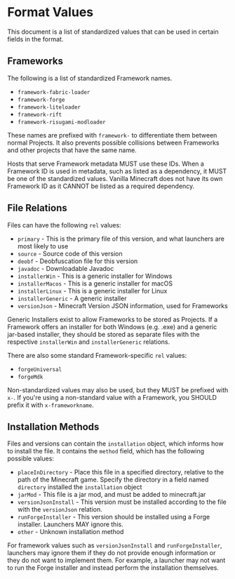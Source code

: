 # Format Values

This document is a list of standardized values that can be used in certain fields in the format.

## Frameworks

The following is a list of standardized Framework names.

- `framework-fabric-loader`
- `framework-forge`
- `framework-liteloader`
- `framework-rift`
- `framework-risugami-modloader`

These names are prefixed with `framework-` to differentiate them between normal Projects. It also prevents possible collisions between Frameworks and other projects that have the same name.

Hosts that serve Framework metadata MUST use these IDs. When a Framework ID is used in metadata, such as listed as a dependency, it MUST be one of the standardized values. Vanilla Minecraft does not have its own Framework ID as it CANNOT be listed as a required dependency.

## File Relations

Files can have the following `rel` values:

- `primary` - This is the primary file of this version, and what launchers are most likely to use
- `source` - Source code of this version
- `deobf` - Deobfuscation file for this version
- `javadoc` - Downloadable Javadoc
- `installerWin` - This is a generic installer for Windows
- `installerMacos` - This is a generic installer for macOS
- `installerLinux` - This is a generic installer for Linux
- `installerGeneric` - A generic installer
- `versionJson` - Minecraft Version JSON information, used for Frameworks

Generic Installers exist to allow Frameworks to be stored as Projects. If a Framework offers an installer for both Windows (e.g. .exe) and a generic jar-based installer, they should be stored as separate files with the respective `installerWin` and `installerGeneric` relations.

There are also some standard Framework-specific `rel` values:

- `forgeUniversal`
- `forgeMdk`

Non-standardized values may also be used, but they MUST be prefixed with `x-`. If you're using a non-standard value with a Framework, you SHOULD prefix it with `x-frameworkname`.

## Installation Methods

Files and versions can contain the `installation` object, which informs how to install the file. It contains the `method` field, which has the following possible values:

- `placeInDirectory` - Place this file in a specified directory, relative to the path of the Minecraft game. Specify the directory in a field named `directory` installed the `installation` object
- `jarMod` - This file is a jar mod, and must be added to minecraft.jar
- `versionJsonInstall` - This version must be installed according to the file with the `versionJson` relation.
- `runForgeInstaller` - This version should be installed using a Forge installer. Launchers MAY ignore this.
- `other` - Unknown installation method

For framework values such as `versionJsonInstall` and `runForgeInstaller`, launchers may ignore them if they do not provide enough information or they do not want to implement them. For example, a launcher may not want to run the Forge installer and instead perform the installation themselves.
